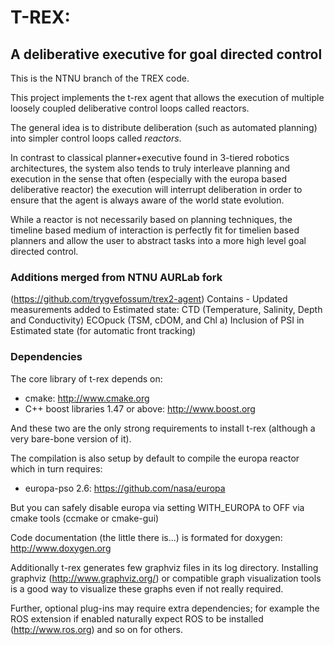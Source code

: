 # T-REX:
## A deliberative executive for goal directed control
This is the NTNU branch of the TREX code.

This project implements the t-rex agent that allows the execution of
multiple loosely coupled deliberative control loops called reactors.

The general idea is to distribute deliberation (such as automated
planning) into simpler control loops called _reactors_.

In contrast to classical planner+executive found in 3-tiered robotics
architectures, the system also tends to truly interleave planning and
execution in the sense that often (especially with the europa based
deliberative reactor) the execution will interrupt deliberation in
order to ensure that the agent is always aware of the world state
evolution.

While a reactor is not necessarily based on planning techniques, the
timeline based medium of interaction is perfectly fit for timelien
based planners and allow the user to abstract tasks into a more high
level goal directed control.
### Additions merged from NTNU AURLab fork
(https://github.com/trygvefossum/trex2-agent)
Contains - Updated measurements added to Estimated state:
CTD (Temperature, Salinity, Depth and Conductivity)
ECOpuck (TSM, cDOM, and Chl a)
Inclusion of PSI in Estimated state (for automatic front tracking)

### Dependencies

The core library of t-rex depends on:
 * cmake: http://www.cmake.org
 * C++ boost libraries 1.47 or above: http://www.boost.org

And these two are the only strong requirements to install t-rex
 (although a very bare-bone version of it).

The compilation is also setup by default to compile the europa
reactor which in turn requires:
* europa-pso 2.6:  https://github.com/nasa/europa

But you can safely disable europa via setting WITH_EUROPA to OFF
via cmake tools (ccmake or cmake-gui)

Code documentation (the little there is...) is formated for doxygen:
http://www.doxygen.org

Additionally t-rex generates few graphviz files in its log directory.
Installing graphviz (http://www.graphviz.org/) or compatible graph
visualization tools is a good way to visualize these graphs even if
not really required.

Further, optional plug-ins may require extra dependencies;
for example the ROS extension if enabled naturally expect ROS to
be installed (http://www.ros.org) and so on for others.
